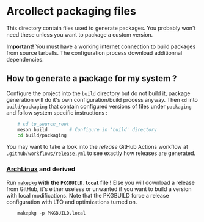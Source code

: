 # Arcollect packaging files

This directory contain files used to generate packages. You probably won't need these unless you want to package a custom version.

**Important!** You must have a working internet connection to build packages from source tarballs. The configuration process download additionnal dependencies.

## How to generate a package for my system ?
Configure the project into the `build` directory but do not build it, package generation will do it's own configuration/build process anyway. Then `cd` into `build/packaging` that contain configured versions of files under `packaging` and follow system specific instructions :

```sh
	# cd to_source_root
	meson build        # Configure in 'build' directory
	cd build/packaging
```

You may want to take a look into the *release* GitHub Actions workflow at [`.github/workflows/release.yml`](https://github.com/DevilishSpirits/arcollect/blob/master/.github/workflows/release.yml) to see exactly how releases are generated.

### [ArchLinux](https://archlinux.org/) and derived
Run [`makepkg`](https://man.archlinux.org/man/makepkg.8) **with the `PKGBUILD.local` file !** Else you will download a release from GitHub, it's either useless or unwanted if you want to build a version with local modifications. Note that the PKGBUILD force a release configuration with LTO and optimizations turned on.

```
	makepkg -p PKGBUILD.local
```
